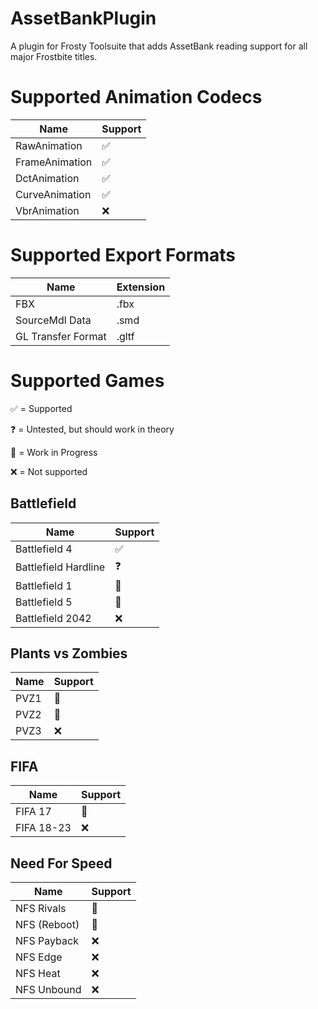 # AssetBankPlugin
A plugin for Frosty Toolsuite that adds AssetBank reading support for all major Frostbite titles.

# Supported Animation Codecs
| Name | Support |
| --- | --- |
| RawAnimation | ✅ |
| FrameAnimation | ✅ |
| DctAnimation | ✅ |
| CurveAnimation | ✅ |
| VbrAnimation | ❌ |


# Supported Export Formats
| Name | Extension |
| --- | --- |
| FBX | .fbx |
| SourceMdl Data | .smd |
| GL Transfer Format | .gltf |

# Supported Games
✅ = Supported

❓ = Untested, but should work in theory

🚧 = Work in Progress


❌ = Not supported

## Battlefield
| Name | Support |
| --- | --- |
| Battlefield 4 | ✅ |
| Battlefield Hardline | ❓ |
| Battlefield 1 | 🚧 |
| Battlefield 5 | 🚧 |
| Battlefield 2042 | ❌ |

## Plants vs Zombies
| Name | Support |
| --- | --- |
| PVZ1 | 🚧 |
| PVZ2 | 🚧 |
| PVZ3 | ❌ |

## FIFA
| Name | Support |
| --- | --- |
| FIFA 17 | 🚧 |
| FIFA 18-23 | ❌ |

## Need For Speed
| Name | Support |
| --- | --- |
| NFS Rivals | 🚧 |
| NFS (Reboot) | 🚧 |
| NFS Payback | ❌ |
| NFS Edge | ❌ |
| NFS Heat | ❌ |
| NFS Unbound | ❌ |
